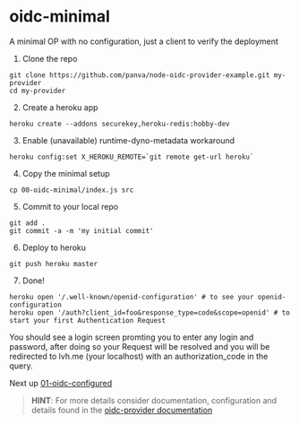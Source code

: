 # oidc-minimal

A minimal OP with no configuration, just a client to verify the deployment

1) Clone the repo  
```
git clone https://github.com/panva/node-oidc-provider-example.git my-provider
cd my-provider
```

2) Create a heroku app  
```
heroku create --addons securekey,heroku-redis:hobby-dev
```

3) Enable (unavailable) runtime-dyno-metadata workaround  
```
heroku config:set X_HEROKU_REMOTE=`git remote get-url heroku`
```

4) Copy the minimal setup  
```
cp 00-oidc-minimal/index.js src
```

5) Commit to your local repo  
```
git add .
git commit -a -m 'my initial commit'
```

6) Deploy to heroku  
```
git push heroku master
```

7) Done!  
```
heroku open '/.well-known/openid-configuration' # to see your openid-configuration  
heroku open '/auth?client_id=foo&response_type=code&scope=openid' # to start your first Authentication Request
```

You should see a login screen promting you to enter any login and password, after doing so your
Request will be resolved and you will be redirected to lvh.me (your localhost) with an authorization_code
in the query.

Next up [01-oidc-configured](../01-oidc-configured/README.md)

> **HINT**: For more details consider documentation, configuration and details found in the [oidc-provider documentation](https://github.com/panva/node-oidc-provider#oidc-provider)